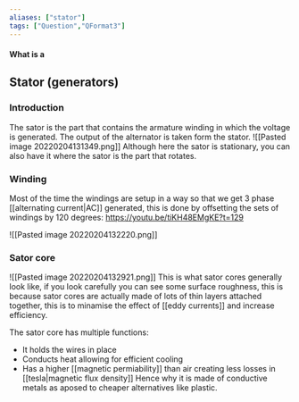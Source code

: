 ```yaml
---
aliases: ["stator"]
tags: ["Question","QFormat3"]
---
```


#### What is a
## Stator (generators)

### Introduction

The sator is the part that contains the armature winding in which the voltage is generated. The output of the alternator is taken form the stator.
![[Pasted image 20220204131349.png]]
Although here the sator is stationary, you can also have it where the sator is the part that rotates.

### Winding

Most of the time the windings are setup in a way so that we get 3 phase [[alternating current|AC]] generated, this is done by offsetting the sets of windings by 120 degrees:
https://youtu.be/tiKH48EMgKE?t=129

![[Pasted image 20220204132220.png]]

### Sator core
![[Pasted image 20220204132921.png]]
This is what sator cores generally look like, if you look carefully you can see some surface roughness, this is because sator cores are actually made of lots of thin layers attached together, this is to minamise the effect of [[eddy currents]] and increase efficiency.

The sator core has multiple functions:
- It holds the wires in place
- Conducts heat allowing for efficient cooling
- Has a higher [[magnetic permiability]] than air creating less losses in [[tesla|magnetic flux density]]
Hence why it is made of conductive metals as aposed to cheaper alternatives like plastic.

